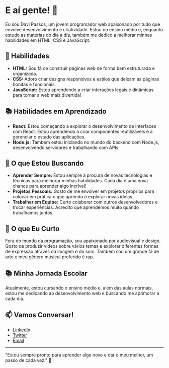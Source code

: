 # E aí gente! 👋

Eu sou Davi Passos, um jovem programador web apaixonado por tudo que envolve desenvolvimento e criatividade. Estou no ensino médio e, enquanto estudo as matérias do dia a dia, também me dedico a melhorar minhas habilidades em HTML, CSS e JavaScript.

## 🚀 Habilidades

- **HTML:** Sou fã de construir páginas web de forma bem estruturada e organizada.
- **CSS:** Adoro criar designs responsivos e estilos que deixam as páginas bonitas e funcionais.
- **JavaScript:** Estou aprendendo a criar interações legais e dinâmicas para tornar a web mais divertida!

## 📚 Habilidades em Aprendizado

- **React:** Estou começando a explorar o desenvolvimento de interfaces com React. Estou aprendendo a criar componentes reutilizáveis e a gerenciar o estado das aplicações.
- **Node.js:** Também estou iniciando no mundo do backend com Node.js, desenvolvendo servidores e trabalhando com APIs.

## 🎯 O que Estou Buscando

- **Aprender Sempre:** Estou sempre à procura de novas tecnologias e técnicas para melhorar minhas habilidades. Cada dia é uma nova chance para aprender algo incrível!
- **Projetos Pessoais:** Gosto de me envolver em projetos próprios para colocar em prática o que aprendo e explorar novas ideias.
- **Trabalhar em Equipe:** Curto colaborar com outros desenvolvedores e trocar experiências. Acredito que aprendemos muito quando trabalhamos juntos.

## 🎥 O que Eu Curto

Fora do mundo da programação, sou apaixonado por audiovisual e design. Gosto de produzir vídeos sobre vários temas e explorar diferentes formas de expressão através da imagem e do som. Também sou um grande fã de arte e meu gênero musical preferido é rap.

## 📚 Minha Jornada Escolar

Atualmente, estou cursando o ensino médio e, além das aulas normais, estou me dedicando ao desenvolvimento web e buscando me aprimorar a cada dia.

## 📫 Vamos Conversar!

- [LinkedIn](https://www.linkedin.com)
- [Twitter](https://www.twitter.com)
- [Email](mailto:seuemail@exemplo.com)

---

"Estou sempre pronto para aprender algo novo e dar o meu melhor, um passo de cada vez." 🚀
